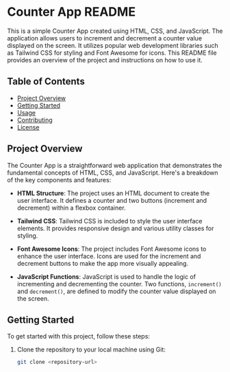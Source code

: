 # Counter App README

This is a simple Counter App created using HTML, CSS, and JavaScript. The application allows users to increment and decrement a counter value displayed on the screen. It utilizes popular web development libraries such as Tailwind CSS for styling and Font Awesome for icons. This README file provides an overview of the project and instructions on how to use it.

## Table of Contents

- [Project Overview](#project-overview)
- [Getting Started](#getting-started)
- [Usage](#usage)
- [Contributing](#contributing)
- [License](#license)

## Project Overview

The Counter App is a straightforward web application that demonstrates the fundamental concepts of HTML, CSS, and JavaScript. Here's a breakdown of the key components and features:

- **HTML Structure**: The project uses an HTML document to create the user interface. It defines a counter and two buttons (increment and decrement) within a flexbox container.

- **Tailwind CSS**: Tailwind CSS is included to style the user interface elements. It provides responsive design and various utility classes for styling.

- **Font Awesome Icons**: The project includes Font Awesome icons to enhance the user interface. Icons are used for the increment and decrement buttons to make the app more visually appealing.

- **JavaScript Functions**: JavaScript is used to handle the logic of incrementing and decrementing the counter. Two functions, `increment()` and `decrement()`, are defined to modify the counter value displayed on the screen.

## Getting Started

To get started with this project, follow these steps:

1. Clone the repository to your local machine using Git:

   ```bash
   git clone <repository-url>
